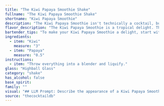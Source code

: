 ```yaml
---
title: "The Kiwi Papaya Smoothie Shake"
fullname: "The Kiwi Papaya Smoothie Shake"
shortname: "Kiwi Papaya Smoothie"
description: "The Kiwi Papaya Smoothie isn't technically a cocktail, but rather a contemporary fruit smoothie, a modern beverage category popularized in the late 20th century.  It draws inspiration from the long tradition of blended fruit drinks, but emphasizes a fresh, healthy approach. "
flavor_description: "The Kiwi Papaya Smoothie is a tropical delight. The kiwi provides a bright, tangy sweetness, while the papaya offers a creamy, subtly sweet base. Together, they create a refreshing, vibrant flavor that's both fruity and slightly tart.  It's a delicious way to start your day or enjoy a healthy treat anytime. "
bartender_tips: "To make your Kiwi Papaya Smoothie a delight, start with ripe, flavorful fruits.  Don't over-blend, you want a slightly chunky texture. For a vibrant color, use a quality green kiwi. A splash of lime juice adds brightness, and a touch of honey balances the sweetness. Serve chilled and garnish with a fresh kiwi slice for an extra touch. "
ingredients:
  - item: "Kiwi"
    measure: "3"
  - item: "Papaya"
    measure: "0.5"
instructions:
  - item: "Throw everything into a blender and liquify."
glass: "Highball Glass"
category: "shake"
has_alcohol: false
base_spirit:
family: ""
visual: "## LLM Prompt: Describe the appearance of a Kiwi Papaya Smoothie. **Consider these aspects:*** **Color:** What is the dominant color? Are there any variations or swirls?* **Texture:** Is it smooth and creamy, or does it have chunks? * **Consistency:** How thick is it? Does it pour easily, or is it more like a milkshake?* **Garnish:** Are there any garnishes used, such as fresh fruit, mint, or seeds?* **Glassware:** What type of glass is the smoothie served in?  **Imagine you are looking at this smoothie in a bar or restaurant.  Provide a vivid and detailed description.** "
source: "thecocktaildb"
---
```


